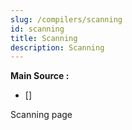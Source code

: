 ```yaml
---
slug: /compilers/scanning
id: scanning
title: Scanning
description: Scanning
---
```


**Main Source :**

- [] 

Scanning page
